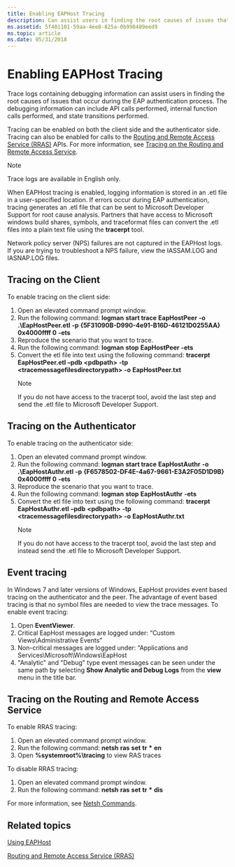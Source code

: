 ```yaml
---
title: Enabling EAPHost Tracing
description: Can assist users in finding the root causes of issues that occur during the EAP authentication process. The debugging information can include API calls performed, internal function calls performed, and state transitions performed.
ms.assetid: 5f401101-59aa-4ee8-825a-0b998489eed9
ms.topic: article
ms.date: 05/31/2018
---
```


# Enabling EAPHost Tracing

Trace logs containing debugging information can assist users in finding the root causes of issues that occur during the EAP authentication process. The debugging information can include API calls performed, internal function calls performed, and state transitions performed.

Tracing can be enabled on both the client side and the authenticator side. Tracing can also be enabled for calls to the [Routing and Remote Access Service (RRAS)](/windows/desktop/RRAS/routing-start-page) APIs. For more information, see [Tracing on the Routing and Remote Access Service](#tracing-on-the-routing-and-remote-access-service).

>[!NOTE]
>Trace logs are available in English only.

When EAPHost tracing is enabled, logging information is stored in an .etl file in a user-specified location. If errors occur during EAP authentication, tracing generates an .etl file that can be sent to Microsoft Developer Support for root cause analysis. Partners that have access to Microsoft windows build shares, symbols, and traceformat files can convert the .etl files into a plain text file using the **tracerpt** tool.

Network policy server (NPS) failures are not captured in the EAPHost logs. If you are trying to troubleshoot a NPS failure, view the IASSAM.LOG and IASNAP.LOG files.

## Tracing on the Client

To enable tracing on the client side:

1. Open an elevated command prompt window.
2. Run the following command: **logman** **start trace** **EapHostPeer** **-o** **.\\EapHostPeer.etl** **-p** **{5F31090B-D990-4e91-B16D-46121D0255AA} 0x4000ffff 0** **-ets**
3. Reproduce the scenario that you want to trace.
4. Run the following command: **logman** **stop** **EapHostPeer** **-ets**
5. Convert the etl file into text using the following command: **tracerpt EapHostPeer.etl** **–pdb** **&lt;pdbpath&gt;** **-tp** **&lt;tracemessagefilesdirectorypath&gt;** **-o** **EapHostPeer.txt**
    > [!NOTE]  
    > If you do not have access to the tracerpt tool, avoid the last step and send the .etl file to Microsoft Developer Support.

## Tracing on the Authenticator

To enable tracing on the authenticator side:

1. Open an elevated command prompt window.
2. Run the following command: **logman** **start trace** **EapHostAuthr** **-o** **.\\EapHostAuthr.etl** **-p** **{F6578502-DF4E-4a67-9661-E3A2F05D1D9B} 0x4000ffff 0** **-ets**
3. Reproduce the scenario that you want to trace.
4. Run the following command: **logman** **stop** **EapHostAuthr** **-ets**
5. Convert the etl file into text using the following command: **tracerpt EapHostAuthr.etl** **–pdb** **&lt;pdbpath&gt;** **-tp** **&lt;tracemessagefilesdirectorypath&gt;** **-o** **EapHostAuthr.txt**
    > [!Note]  
    > If you do not have access to the tracerpt tool, avoid the last step and instead send the .etl file to Microsoft Developer Support.

## Event tracing

In Windows 7 and later versions of Windows, EapHost provides event based tracing on the authenticator and the peer. The advantage of event based tracing is that no symbol files are needed to view the trace messages. To enable event tracing:

1. Open **EventViewer**.
2. Critical EapHost messages are logged under: “Custom Views\\Administrative Events”
3. Non-critical messages are logged under: “Applications and Services\\Microsoft\\Windows\\EapHost
4. "Analytic" and "Debug" type event messages can be seen under the same path by selecting **Show Analytic and Debug Logs** from the **view** menu in the title bar.

## Tracing on the Routing and Remote Access Service

To enable RRAS tracing:

1. Open an elevated command prompt window.
2. Run the following command: **netsh** **ras** **set** **tr** **\*** **en**
3. Open **%systemroot%\\tracing** to view RAS traces

To disable RRAS tracing:

1. Open an elevated command prompt window.
2. Run the following command: **netsh** **ras** **set** **tr** **\*** **dis**

For more information, see [Netsh Commands](/previous-versions/windows/it-pro/windows-server-2003/cc779693(v=ws.10)).

## Related topics

[Using EAPHost](using-eap-host.md)

[Routing and Remote Access Service (RRAS)](/windows/desktop/RRAS/routing-start-page)
